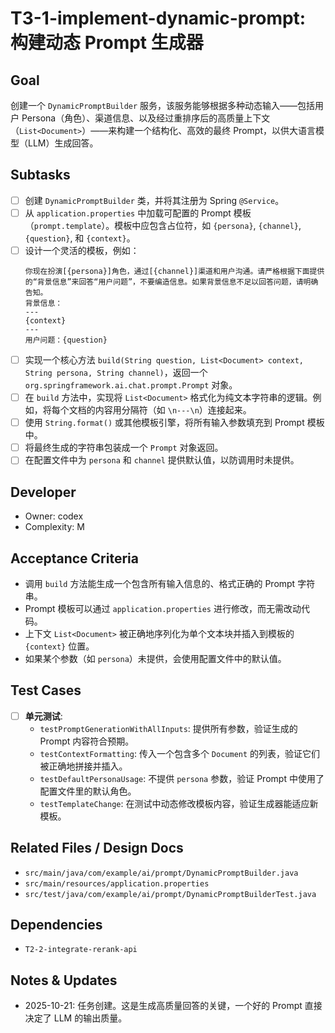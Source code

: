 # T3-1-implement-dynamic-prompt: 构建动态 Prompt 生成器

## Goal
创建一个 `DynamicPromptBuilder` 服务，该服务能够根据多种动态输入——包括用户 Persona（角色）、渠道信息、以及经过重排序后的高质量上下文（`List<Document>`）——来构建一个结构化、高效的最终 Prompt，以供大语言模型（LLM）生成回答。

## Subtasks
- [ ] 创建 `DynamicPromptBuilder` 类，并将其注册为 Spring `@Service`。
- [ ] 从 `application.properties` 中加载可配置的 Prompt 模板（`prompt.template`）。模板中应包含占位符，如 `{persona}`, `{channel}`, `{question}`, 和 `{context}`。
- [ ] 设计一个灵活的模板，例如：
    ```
    你现在扮演[{persona}]角色，通过[{channel}]渠道和用户沟通。请严格根据下面提供的“背景信息”来回答“用户问题”，不要编造信息。如果背景信息不足以回答问题，请明确告知。
    背景信息：
    ---
    {context}
    ---
    用户问题：{question}
    ```
- [ ] 实现一个核心方法 `build(String question, List<Document> context, String persona, String channel)`，返回一个 `org.springframework.ai.chat.prompt.Prompt` 对象。
- [ ] 在 `build` 方法中，实现将 `List<Document>` 格式化为纯文本字符串的逻辑。例如，将每个文档的内容用分隔符（如 `\n---\n`）连接起来。
- [ ] 使用 `String.format()` 或其他模板引擎，将所有输入参数填充到 Prompt 模板中。
- [ ] 将最终生成的字符串包装成一个 `Prompt` 对象返回。
- [ ] 在配置文件中为 `persona` 和 `channel` 提供默认值，以防调用时未提供。

## Developer
- Owner: codex
- Complexity: M

## Acceptance Criteria
- 调用 `build` 方法能生成一个包含所有输入信息的、格式正确的 Prompt 字符串。
- Prompt 模板可以通过 `application.properties` 进行修改，而无需改动代码。
- 上下文 `List<Document>` 被正确地序列化为单个文本块并插入到模板的 `{context}` 位置。
- 如果某个参数（如 `persona`）未提供，会使用配置文件中的默认值。

## Test Cases
- [ ] **单元测试**:
    - `testPromptGenerationWithAllInputs`: 提供所有参数，验证生成的 Prompt 内容符合预期。
    - `testContextFormatting`: 传入一个包含多个 `Document` 的列表，验证它们被正确地拼接并插入。
    - `testDefaultPersonaUsage`: 不提供 `persona` 参数，验证 Prompt 中使用了配置文件里的默认角色。
    - `testTemplateChange`: 在测试中动态修改模板内容，验证生成器能适应新模板。

## Related Files / Design Docs
- `src/main/java/com/example/ai/prompt/DynamicPromptBuilder.java`
- `src/main/resources/application.properties`
- `src/test/java/com/example/ai/prompt/DynamicPromptBuilderTest.java`

## Dependencies
- `T2-2-integrate-rerank-api`

## Notes & Updates
- 2025-10-21: 任务创建。这是生成高质量回答的关键，一个好的 Prompt 直接决定了 LLM 的输出质量。